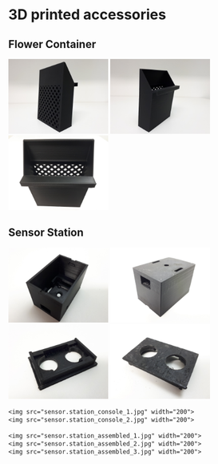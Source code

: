 # 3D printed accessories

## Flower Container

<p float="left">
    <img src="container_1.jpg" width="200">
    <img src="container_2.jpg" width="200">
    <img src="container_3.jpg" width="200">
</p>

## Sensor Station
<p float="left">
    <img src="sensor.station_box_1.jpg" width="200">
    <img src="sensor.station_box_2.jpg" width="200">
    <img src="sensor.station_cap_1.jpg" width="200">
    <img src="sensor.station_cap_2.jpg" width="200">

    <img src="sensor.station_console_1.jpg" width="200">
    <img src="sensor.station_console_2.jpg" width="200">

    <img src="sensor.station_assembled_1.jpg" width="200">
    <img src="sensor.station_assembled_2.jpg" width="200">
    <img src="sensor.station_assembled_3.jpg" width="200">

</p>
